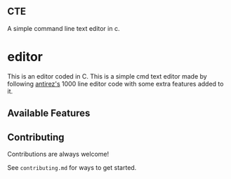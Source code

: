 ## CTE
A simple command line text editor in c.

# editor

This is an editor coded in C. This is a simple cmd text editor made by following [antirez's](http://antirez.com/news/108) 1000 line editor code with some extra features added to it. 

## Available Features 


## Contributing

Contributions are always welcome!

See `contributing.md` for ways to get started.
